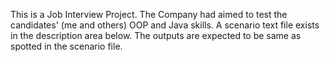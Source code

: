This is a Job Interview Project. The Company had aimed to test the candidates' (me and others) OOP and Java skills. A scenario text file exists in the description area below. The outputs are expected to be same as spotted in the scenario file.